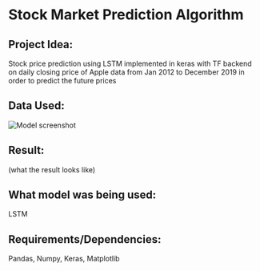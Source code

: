 # Stock Market Prediction Algorithm 
## Project Idea:
Stock price prediction using LSTM implemented in keras with TF backend on daily closing price of Apple data from Jan 2012 to December 2019 in order to predict the future prices 

## Data Used: 
![Model screenshot](/screenshots/Closing_price_history.png)

## Result: 
(what the result looks like)

## What model was being used: 
LSTM 

## Requirements/Dependencies:
Pandas, Numpy, Keras, Matplotlib

